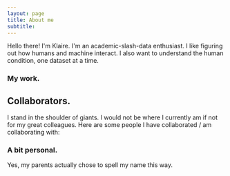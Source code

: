 ```yaml
---
layout: page
title: About me
subtitle: 
---
```


Hello there! I'm Klaire. I'm an academic-slash-data enthusiast. I like figuring out how humans and machine interact. I also want to understand the human condition, one dataset at a time.

### My work.

## Collaborators.
I stand in the shoulder of giants. I would not be where I currently am if not for my great colleagues. Here are some people I have collaborated / am collaborating with:


### A bit personal.
Yes, my parents actually chose to spell my name this way. 




